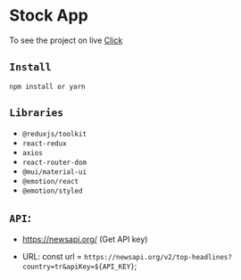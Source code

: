 # Stock App

To see the project on live [Click](https://ornate-chimera-cc7166.netlify.app)

## `Install`

```
npm install or yarn
```

## `Libraries`

- `@reduxjs/toolkit`
- `react-redux`
- `axios`
- `react-router-dom`
- `@mui/material-ui`
- `@emotion/react`
- `@emotion/styled`

## `API`:

- https://newsapi.org/
  (Get API key)

- URL:
  const url = `https://newsapi.org/v2/top-headlines?country=tr&apiKey=${API_KEY}`;


